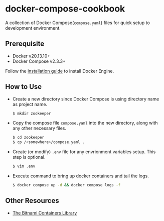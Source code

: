 # docker-compose-cookbook

A collection of Docker Compose(`compose.yaml`) files for quick setup to development environment.

## Prerequisite

-   Docker v20.13.10+
-   Docker Compose v2.3.3+

Follow the [installation guide](https://docs.docker.com/engine/install/) to install Docker Engine.

## How to Use

- Create a new directory since Docker Compose is using directory name as project name.
  
  ```sh
  $ mkdir zookeeper
  ```

- Copy the compose file `compose.yaml` into the new directory, along with any other necessary files. 

  ```sh
  $ cd zookeeper
  $ cp /<somewhere>/compose.yaml .
  ```

- Create (or modify) `.env` file for any envrionment variables setup. This step is optional.

  ```sh
  $ vim .env
  ```

- Execute command to bring up docker containers and tail the logs.

  ```sh
  $ docker compose up -d && docker compose logs -f
  ```

## Other Resources

- [The Bitnami Containers Library](https://github.com/bitnami/containers)
